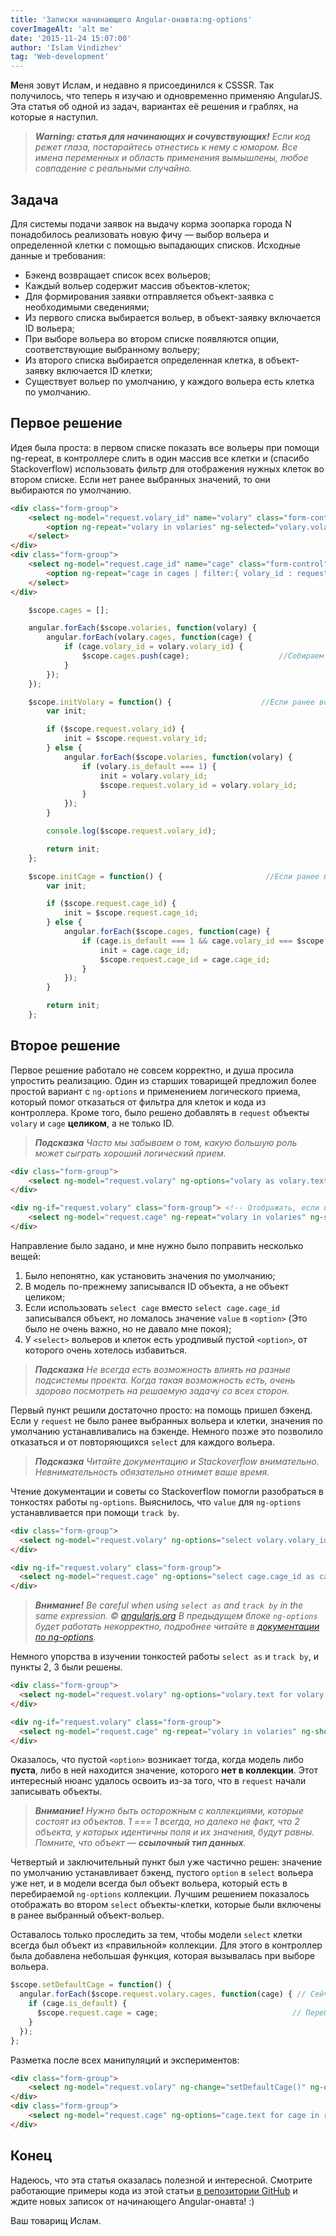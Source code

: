```yaml
---
title: 'Записки начинающего Angular-онавта:ng-options'
coverImageAlt: 'alt me'
date: '2015-11-24 15:07:00'
author: 'Islam Vindizhev'
tag: 'Web-development'
---
```


**М**еня зовут Ислам, и недавно я присоединился к CSSSR. Так получилось, что теперь я изучаю и одновременно применяю AngularJS. Эта статья об одной из задач, вариантах её решения и граблях, на которые я наступил.

>***Warning: статья для начинающих и сочувствующих!***
_Если код режет глаза, постарайтесь отнестись к нему с юмором. Все имена переменных и область применения вымышлены, любое совпадение с реальными случайно._

## Задача

Для системы подачи заявок на выдачу корма зоопарка города N понадобилось реализовать новую фичу — выбор вольера и определенной клетки с помощью выпадающих списков.
Исходные данные и требования:

* Бэкенд возвращает список всех вольеров;
* Каждый вольер содержит массив объектов-клеток;
* Для формирования заявки отправляется объект-заявка с необходимыми сведениями;
* Из первого списка выбирается вольер, в объект-заявку включается ID вольера;
* При выборе вольера во втором списке появляются опции, соответствующие выбранному вольеру;
* Из второго списка выбирается определенная клетка, в объект-заявку включается ID клетки;
* Существует вольер по умолчанию, у каждого вольера есть клетка по умолчанию.

## Первое решение

Идея была проста: в первом списке показать все вольеры при помощи ng-repeat, в контроллере слить в один массив все клетки и (спасибо Stackoverflow) использовать фильтр для отображения нужных клеток во втором списке. Если нет ранее выбранных значений, то они выбираются по умолчанию.

```html
<div class="form-group">
	<select ng-model="request.volary_id" name="volary" class="form-control">
		<option ng-repeat="volary in volaries" ng-selected="volary.volary_id == initVolary()" value="{{ volary.volary_id }}">{{ volary.text }}</option>
	</select>
</div>
<div class="form-group">
	<select ng-model="request.cage_id" name="cage" class="form-control">
		<option ng-repeat="cage in cages | filter:{ volary_id : request.volary_id }" ng-selected="cage.cage_id == initCage()" value="{{ cage.cage_id }}">{{ cage.text }}</option>
	</select>
</div>
```

```js
	$scope.cages = [];

	angular.forEach($scope.volaries, function(volary) {
		angular.forEach(volary.cages, function(cage) {
			if (cage.volary_id = volary.volary_id) {
				$scope.cages.push(cage);                    //Собираем массив всех клеток
			}
		});
	});

	$scope.initVolary = function() {                    //Если ранее вольер был выбран модель инициализируется этим значением, иначе - значением по умолчанию
		var init;										                      //Для того, чтобы был выбран соответствующий option, возвращается значение init

		if ($scope.request.volary_id) {
			init = $scope.request.volary_id;
		} else {
			angular.forEach($scope.volaries, function(volary) {
				if (volary.is_default === 1) {
					init = volary.volary_id;
					$scope.request.volary_id = volary.volary_id;
				}
			});
		}

		console.log($scope.request.volary_id);

		return init;
	};

	$scope.initCage = function() {                       //Если ранее была выбрана клетка модель инициализируется этим значением, иначе - значением по умолчанию
		var init;										                       //Для того, чтобы был выбран соответствующий option, возвращается значение init

		if ($scope.request.cage_id) {
			init = $scope.request.cage_id;
		} else {
			angular.forEach($scope.cages, function(cage) {
				if (cage.is_default === 1 && cage.volary_id === $scope.request.volary_id) {
					init = cage.cage_id;
					$scope.request.cage_id = cage.cage_id;
				}
			});
		}

		return init;
	};
```

## Второе решение

Первое решение работало не совсем корректно, и душа просила упростить реализацию. Один из старших товарищей предложил более простой вариант с `ng-options` и применением логического приема, который помог отказаться от фильтра для клеток и кода из контроллера. Кроме того, было решено добавлять в `request` объекты `volary` и `cage` **целиком**, а не только ID.

>***Подсказка***
_Часто мы забываем о том, какую большую роль может сыграть хороший логический прием._

```html
<div class="form-group">
	<select ng-model="request.volary" ng-options="volary as volary.text for volary in volaries" class="form-control"></select>
</div>

<div ng-if="request.volary" class="form-group"> <!-- Отображать, если вольер уже выбран -->
	<select ng-model="request.cage" ng-repeat="volary in volaries" ng-show="request.volary == volary" ng-options="cage as cage.text for cage in volary.cages" class="form-control"></select> <!--Здесь мы проходим по всем вольерам и отображаем клетки из того вольера, который был выбран ранее-->
</div>
```

Направление было задано, и мне нужно было поправить несколько вещей:

1. Было непонятно, как установить значения по умолчанию;
2. В модель по-прежнему записывался ID объекта, а не объект целиком;
3. Если использовать `select cage` вместо `select cage.cage_id` записывался объект, но ломалось значение `value` в `<option>` (Это было не очень важно, но не давало мне покоя);
4. У `<select>` вольеров и клеток есть уродливый пустой `<option>`, от которого очень хотелось избавиться.

>***Подсказка***
_Не всегда есть возможность влиять на разные подсистемы проекта. Когда такая возможность есть, очень здорово посмотреть на решаемую задачу со всех сторон._

Первый пункт решили достаточно просто: на помощь пришел бэкенд. Если у `request` не было ранее выбранных вольера и клетки, значения по умолчанию устанавливались на бэкенде. Немного позже это позволило отказаться и от повторяющихся `select` для каждого вольера.

>***Подсказка***
_Читайте документацию и Stackoverflow внимательно. Невнимательность обязательно отнимет ваше время._

Чтение документации и советы со Stackoverflow помогли разобраться в тонкостях работы `ng-options`. Выяснилось, что `value` для `ng-options` устанавливается при помощи `track by`.

```html
<div class="form-group">
  <select ng-model="request.volary" ng-options="select volary.volary_id as volary.text for volary in volaries track by volary.volary_id" class="form-control"></select>
</div>

<div ng-if="request.volary" class="form-group">
  <select ng-model="request.cage" ng-options="select cage.cage_id as cage.text for cage in volary.cages.data track by cage.cage_id" class="form-control"></select><!--track by указывает на значение, которое должно быть в value-->
</div>
```

>***Внимание!***
_Be careful when using `select as` and `track by` in the same expression. © [angularjs.org](angularjs.org)
В предыдущем блоке `ng-options` будет работать некорректно, подробнее читайте в [документации по ng-options](https://docs.angularjs.org/api/ng/directive/ngOptions)._

Немного упорства в изучении тонкостей работы `select as` и `track by`, и пункты 2, 3 были решены.

```html
<div class="form-group">
  <select ng-model="request.volary" ng-options="volary.text for volary in volaries track by volary.volary_id" class="form-control"></select>
</div>

<div ng-if="request.volary" class="form-group">
  <select ng-model="request.cage" ng-repeat="volary in volaries" ng-show="request.volary_id == volaries.volary_id" ng-options="cage.text for cage in volary.cages.data track by cage.cage_id" class="form-control">
</div>
```

Оказалось, что пустой `<option>` возникает тогда, когда модель либо **пуста**, либо в ней находится значение, которого **нет в коллекции**. Этот интересный нюанс удалось освоить из-за того, что в `request` начали записывать объекты.

>***Внимание!***
_Нужно быть осторожным с коллекциями, которые состоят из объектов.
1 === 1 всегда, но далеко не факт, что 2 объекта, у которых идентичны поля и их значения, будут равны. Помните, что объект — **ссылочный тип данных**._

Четвертый и заключительный пункт был уже частично решен: значение по умолчанию устанавливает бэкенд, пустого `option` в `select` вольера уже нет, и в модели всегда был объект вольера, который есть в перебираемой `ng-options` коллекции. Лучшим решением показалось отображать во втором `select` объекты-клетки, которые были включены в ранее выбранный объект-вольер.

Оставалось только проследить за тем, чтобы модели `select` клетки всегда был объект из «правильной» коллекции. Для этого в контроллер была добавлена небольшая функция, которая вызывалась при выборе вольера.

```js
$scope.setDefaultCage = function() {
  angular.forEach($scope.request.volary.cages, function(cage) { // Сейчас в request находится вольер, клетки которого нужно отобразить
    if (cage.is_default) {
      $scope.request.cage = cage;                              // Перебираем все клетки этого вольера и записываем в модель клетку по умолчанию, это избавит от пустого option во втором select
    }
  });
};
```

Разметка после всех манипуляций и экспериментов:

```html
<div class="form-group">
	<select ng-model="request.volary" ng-change="setDefaultCage()" ng-options="volary.text for volary in volaries track by volary.volary_id" class="form-control"></select>
</div>
<div class="form-group">
	<select ng-model="request.cage" ng-options="cage.text for cage in request.volary.cages track by cage.cage_id" class="form-control">
</div>
```

## Конец

Надеюсь, что эта статья оказалась полезной и интересной. Смотрите работающие примеры кода из этой статьи [в репозитории GitHub](https://github.com/gitVn/ng-option_example) и ждите новых записок от начинающего Angular-онавта! :)

Ваш товарищ Ислам.
